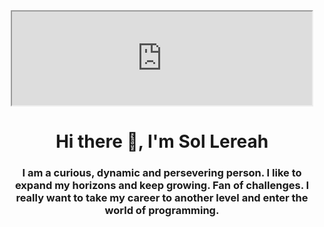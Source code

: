 <div id="header" align="center">
  <iframe
    src="https://media.giphy.com/media/4pnLwIZlVdSyVNKosa/giphy.gif"
    width="480">
  </iframe>
  <h1>Hi there 👋, I'm Sol Lereah</h1>
  <h3>
    I am a curious, dynamic and persevering person. I like to expand my horizons
    and keep growing. Fan of challenges. I really want to take my career to
    another level and enter the world of programming.
  </h3>
</div>


<!--
**Solereah/Solereah** is a ✨ _special_ ✨ repository because its `README.md` (this file) appears on your GitHub profile.

Here are some ideas to get you started:

- 🔭 I’m currently working on ...
- 🌱 I’m currently learning ...
- 👯 I’m looking to collaborate on ...
- 🤔 I’m looking for help with ...
- 💬 Ask me about ...
- 📫 How to reach me: ...
- 😄 Pronouns: ...
- ⚡ Fun fact: ...
-->
